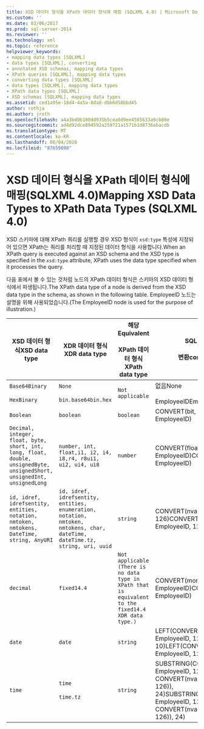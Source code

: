 ```yaml
---
title: XSD 데이터 형식을 XPath 데이터 형식에 매핑 (SQLXML 4.0) | Microsoft Docs
ms.custom: ''
ms.date: 03/06/2017
ms.prod: sql-server-2014
ms.reviewer: ''
ms.technology: xml
ms.topic: reference
helpviewer_keywords:
- mapping data types [SQLXML]
- data types [SQLXML], converting
- annotated XSD schemas, mapping data types
- XPath queries [SQLXML], mapping data types
- converting data types [SQLXML]
- data types [SQLXML], mapping data types
- XPath data types [SQLXML]
- XSD schemas [SQLXML], mapping data types
ms.assetid: ced1a95e-18d4-4a5a-8da8-dbb6d58bbd45
author: rothja
ms.author: jroth
ms.openlocfilehash: a4a3bd0b100dd935b5cea0d9ee4565633a9cb80e
ms.sourcegitcommit: ad4d92dce894592a259721a1571b1d8736abacdb
ms.translationtype: MT
ms.contentlocale: ko-KR
ms.lasthandoff: 08/04/2020
ms.locfileid: "87659898"
---
```

# <a name="mapping-xsd-data-types-to-xpath-data-types-sqlxml-40"></a><span data-ttu-id="668c5-102">XSD 데이터 형식을 XPath 데이터 형식에 매핑(SQLXML 4.0)</span><span class="sxs-lookup"><span data-stu-id="668c5-102">Mapping XSD Data Types to XPath Data Types (SQLXML 4.0)</span></span>
  <span data-ttu-id="668c5-103">XSD 스키마에 대해 XPath 쿼리를 실행할 경우 XSD 형식이 `xsd:type` 특성에 지정되어 있으면 XPath는 쿼리를 처리할 때 지정된 데이터 형식을 사용합니다.</span><span class="sxs-lookup"><span data-stu-id="668c5-103">When an XPath query is executed against an XSD schema and the XSD type is specified in the `xsd:type` attribute, XPath uses the data type specified when it processes the query.</span></span>  
  
 <span data-ttu-id="668c5-104">다음 표에서 볼 수 있는 것처럼 노드의 XPath 데이터 형식은 스키마의 XSD 데이터 형식에서 파생됩니다.</span><span class="sxs-lookup"><span data-stu-id="668c5-104">The XPath data type of a node is derived from the XSD data type in the schema, as shown in the following table.</span></span> <span data-ttu-id="668c5-105">EmployeeID 노드는 설명을 위해 사용되었습니다.</span><span class="sxs-lookup"><span data-stu-id="668c5-105">(The EmployeeID node is used for the purpose of illustration.)</span></span>  
  
|<span data-ttu-id="668c5-106">XSD 데이터 형식</span><span class="sxs-lookup"><span data-stu-id="668c5-106">XSD data type</span></span>|<span data-ttu-id="668c5-107">XDR 데이터 형식</span><span class="sxs-lookup"><span data-stu-id="668c5-107">XDR data type</span></span>|<span data-ttu-id="668c5-108">해당</span><span class="sxs-lookup"><span data-stu-id="668c5-108">Equivalent</span></span><br /><br /> <span data-ttu-id="668c5-109">XPath 데이터 형식</span><span class="sxs-lookup"><span data-stu-id="668c5-109">XPath data type</span></span>|<span data-ttu-id="668c5-110">SQL Server</span><span class="sxs-lookup"><span data-stu-id="668c5-110">SQL Server</span></span><br /><br /> <span data-ttu-id="668c5-111">변환</span><span class="sxs-lookup"><span data-stu-id="668c5-111">conversion that is used</span></span>|  
|-------------------|-------------------|------------------------------------|--------------------------------------------|  
|`Base64Binary`<br /><br /> `HexBinary`|`None`<br /><br /> `bin.base64bin.hex`|`Not applicable`|<span data-ttu-id="668c5-112">없음</span><span class="sxs-lookup"><span data-stu-id="668c5-112">None</span></span><br /><br /> <span data-ttu-id="668c5-113">EmployeeID</span><span class="sxs-lookup"><span data-stu-id="668c5-113">EmployeeID</span></span>|  
|`Boolean`|`boolean`|`boolean`|<span data-ttu-id="668c5-114">CONVERT(bit, EmployeeID)</span><span class="sxs-lookup"><span data-stu-id="668c5-114">CONVERT(bit, EmployeeID)</span></span>|  
|`Decimal, integer, float, byte, short, int, long, float, double, unsignedByte, unsignedShort, unsignedInt, unsignedLong`|`number, int, float,i1, i2, i4, i8,r4, r8ui1, ui2, ui4, ui8`|`number`|<span data-ttu-id="668c5-115">CONVERT(float(53), EmployeeID)</span><span class="sxs-lookup"><span data-stu-id="668c5-115">CONVERT(float(53), EmployeeID)</span></span>|  
|`id, idref, idrefsentity, entities, notation, nmtoken, nmtokens, DateTime, string, AnyURI`|`id, idref, idrefsentity, entities, enumeration, notation, nmtoken, nmtokens, char, dateTime, dateTime.tz, string, uri, uuid`|`string`|<span data-ttu-id="668c5-116">CONVERT(nvarchar(4000), EmployeeID, 126)</span><span class="sxs-lookup"><span data-stu-id="668c5-116">CONVERT(nvarchar(4000), EmployeeID, 126)</span></span>|  
|`decimal`|`fixed14.4`|`Not applicable (There is no data type in XPath that is equivalent to the fixed14.4 XDR data type.)`|<span data-ttu-id="668c5-117">CONVERT(money, EmployeeID)</span><span class="sxs-lookup"><span data-stu-id="668c5-117">CONVERT(money, EmployeeID)</span></span>|  
|`date`|`date`|`string`|<span data-ttu-id="668c5-118">LEFT(CONVERT(nvarchar(4000), EmployeeID, 126), 10)</span><span class="sxs-lookup"><span data-stu-id="668c5-118">LEFT(CONVERT(nvarchar(4000), EmployeeID, 126), 10)</span></span>|  
|`time`|`time`<br /><br /> `time.tz`|`string`|<span data-ttu-id="668c5-119">SUBSTRING(CONVERT(nvarchar(4000), EmployeeID, 126), 1 + CHARINDEX(N'T', CONVERT(nvarchar(4000), EmployeeID, 126)), 24)</span><span class="sxs-lookup"><span data-stu-id="668c5-119">SUBSTRING(CONVERT(nvarchar(4000), EmployeeID, 126), 1 + CHARINDEX(N'T', CONVERT(nvarchar(4000), EmployeeID, 126)), 24)</span></span>|  
  
  
